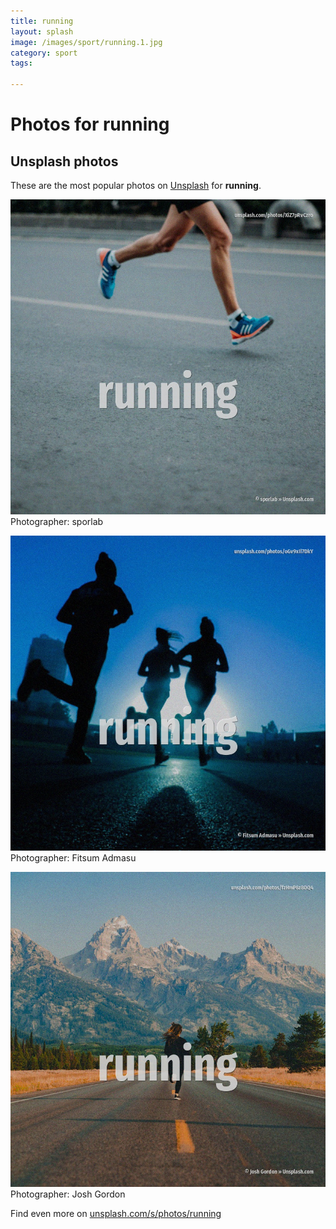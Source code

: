 ```yaml
---
title: running
layout: splash
image: /images/sport/running.1.jpg
category: sport
tags:

---
```

# Photos for running
 
## Unsplash photos
These are the most popular photos on [Unsplash](https://unsplash.com) for **running**.
 
![running](/images/sport/running.1.jpg)
Photographer:  sporlab
 
![running](/images/sport/running.2.jpg)
Photographer:  Fitsum Admasu
 
![running](/images/sport/running.3.jpg)
Photographer:  Josh Gordon
 
Find even more on [unsplash.com/s/photos/running](https://unsplash.com/s/photos/running)
 
